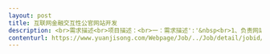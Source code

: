```yaml
---                
layout: post       
title: 互联网金融交互性公官网站开发           
description: <br>需求描述<br>项目描述：<br>一：需求描述':'&nbsp<br>1、负责网站系统后端开发，配合现在有开发人员完成额外功能开发。<br>2、根据开发进度和任务分解完成软件程序设计及代码编写等工作&nbsp<br>3．负责系统关键模块的详细设计，并开发实现；&nbsp<br>4、负责相关系统的技术架构设计工作，以及产品间的接口设计；<br>&nbsp二：人力需求：<br>1、精通java相关框架：Spring-mvc、Mybatis&nbsp、Ibatis；<br>2、熟练使用eclipse、svn、maven等工具进行项目开发及管理；<br>3、熟练使用mysql/oracle、redis,并有SQL调优能力<br>4、有从业过金融行业、外汇系统、金融交易接口开发经验者。<br>&nbsp三：参考产品：&nbspwww.followme.com<br>四：合作方式：短期兼职（1个月）<br>     
contenturl: https://www.yuanjisong.com/Webpage/Job/../Job/detail/jobid/101478      
---                 
```

